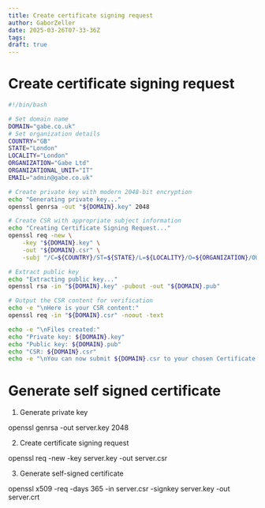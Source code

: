 ```yaml
---
title: Create certificate signing request
author: GaborZeller
date: 2025-03-26T07-33-36Z
tags:
draft: true
---
```


# Create certificate signing request

```sh
#!/bin/bash

# Set domain name
DOMAIN="gabe.co.uk"
# Set organization details
COUNTRY="GB"
STATE="London"
LOCALITY="London"
ORGANIZATION="Gabe Ltd"
ORGANIZATIONAL_UNIT="IT"
EMAIL="admin@gabe.co.uk"

# Create private key with modern 2048-bit encryption
echo "Generating private key..."
openssl genrsa -out "${DOMAIN}.key" 2048

# Create CSR with appropriate subject information
echo "Creating Certificate Signing Request..."
openssl req -new \
    -key "${DOMAIN}.key" \
    -out "${DOMAIN}.csr" \
    -subj "/C=${COUNTRY}/ST=${STATE}/L=${LOCALITY}/O=${ORGANIZATION}/OU=${ORGANIZATIONAL_UNIT}/CN=${DOMAIN}/emailAddress=${EMAIL}"

# Extract public key
echo "Extracting public key..."
openssl rsa -in "${DOMAIN}.key" -pubout -out "${DOMAIN}.pub"

# Output the CSR content for verification
echo -e "\nHere is your CSR content:"
openssl req -in "${DOMAIN}.csr" -noout -text

echo -e "\nFiles created:"
echo "Private key: ${DOMAIN}.key"
echo "Public key: ${DOMAIN}.pub"
echo "CSR: ${DOMAIN}.csr"
echo -e "\nYou can now submit ${DOMAIN}.csr to your chosen Certificate Authority."
```

# Generate self signed certificate

1. Generate private key

openssl genrsa -out server.key 2048

2. Create certificate signing request

openssl req -new -key server.key -out server.csr

3. Generate self-signed certificate

openssl x509 -req -days 365 -in server.csr -signkey server.key -out server.crt
